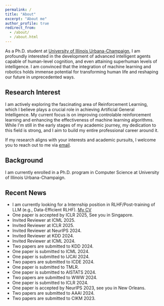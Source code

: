 ```yaml
---
permalink: /
title: "About"
excerpt: "About me"
author_profile: true
redirect_from: 
  - /about/
  - /about.html
---
```


As a Ph.D. student at [University of Illinois Urbana-Champaign](https://illinois.edu/), I am profoundly interested in the development of advanced intelligent agents capable of human-level cognition, and even attaining superhuman levels of intelligence. I am convinced that the integration of machine learning and robotics holds immense potential for transforming human life and reshaping our future in unprecedented ways.


## Research Interest

I am actively exploring the fascinating area of Reinforcement Learning, which I believe plays a crucial role in achieving Artificial General Intelligence. My current focus is on improving controlable reinforcement learning and enhancing the effectiveness of machine learning algorithms. While I'm still in the early stages of my academic journey, my dedication to this field is strong, and I aim to build my entire professional career around it.

If my research aligns with your interests and academic pursuits, I welcome you to reach out to me via [email](mailto:jiajunfanthu@gmail.com).

## Background


I am currently enrolled in a Ph.D. program in Computer Science at  University of Illinois Urbana-Champaign. 




## Recent News

* I am currently looking for a Internship position in RLHF/Post-training of LLM (e.g., Data-Efficient RLHF). [My CV](files/CV.pdf)
* One paper is accepted by ICLR 2025, See you in Singapore.
* Invited Reviewer at ICML 2025.
* Invited Reviewer at ICLR 2025.
* Invited Reviewer at NeurIPS 2024.
* Invited Reviewer at KDD 2024.
* Invited Reviewer at ICML 2024.
* Two papers are submitted to KDD 2024.
* One paper is submitted to ICML 2024.
* One paper is submitted to IJCAI 2024.
* Two papers are submitted to ICDE 2024.
* One paper is submitted to TMLR.
* One paper is submitted to AISTATS 2024.
* Two papers are submitted to WWW 2024.
* One paper is submitted to ICLR 2024.
* One paper is accepted by NeurIPS 2023, see you in New Orleans.
* Two papers are submitted to AAAI 2024.
* Two papers are submitted to CIKM 2023.


